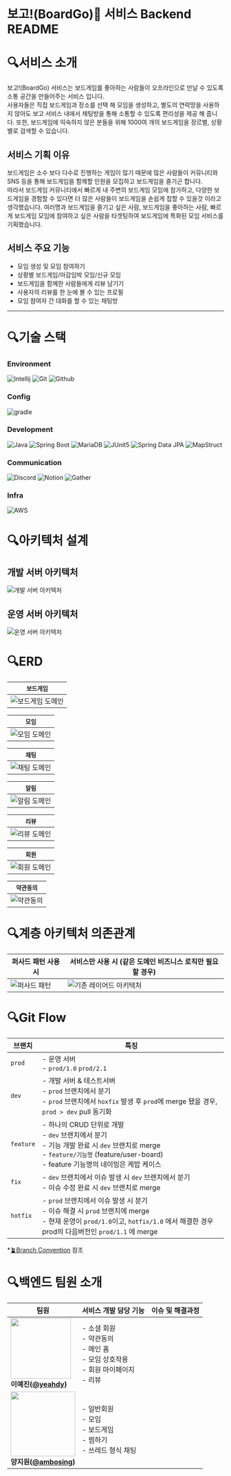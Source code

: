 # 보고!(BoardGo)🎲 서비스 Backend README

# 🔍서비스 소개

보고!(BoardGo) 서비스는 보드게임를 좋아하는 사람들이 오프라인으로 만날 수 있도록 소통 공간을 만들어주는 서비스 입니다. </br>
사용자들은 직접 보드게임과 장소를 선택 해 모임을 생성하고, 별도의 연락망을 사용하지 않아도 보고 서비스 내에서 채팅방을 통해 소통할 수 있도록 편리성을 제공 해 줍니다. 또한, 보드게임에 익숙하지 않은
분들을 위해 1000여 개의 보드게임을 장르별, 상황별로 검색할 수 있습니다.

## 서비스 기획 이유

보드게임은 소수 보다 다수로 진행하는 게임이 많기 때문에 많은 사람들이 커뮤니티와 SNS 등을 통해 보드게임을 함께할 인원을 모집하고 보드게임을 즐기곤 합니다. </br>
따라서 보드게임 커뮤니티에서 빠르게 내 주변의 보드게임 모임에 참가하고, 다양한 보드게임을 경험할 수 있다면 더 많은 사람들이 보드게임을 손쉽게 접할 수 있을것 이라고 생각했습니다.
여러명과 보드게임을 즐기고 싶은 사람, 보드게임을 좋아하는 사람, 빠르게 보드게임 모임에 참여하고 싶은 사람을 타겟팅하여 보드게임에 특화된 모임 서비스를 기획했습니다.

## 서비스 주요 기능

- 모임 생성 및 모임 참여하기
- 상황별 보드게임/마감임박 모임/신규 모임
- 보드게임을 함께한 사람들에게 리뷰 남기기
- 사용자의 리뷰를 한 눈에 볼 수 있는 프로필
- 모임 참여자 간 대화를 할 수 있는 채팅방

---

# 🔍기술 스택

### Environment

![Intellij](https://img.shields.io/badge/Intellij-black?style=for-the-badge&logo=Intellij&logoColor=white)
![Git](https://img.shields.io/badge/Git-F05032?style=for-the-badge&logo=Git&logoColor=white)
![Github](https://img.shields.io/badge/GitHub-181717?style=for-the-badge&logo=GitHub&logoColor=white)

### Config

![gradle](https://img.shields.io/badge/gradle-v8.8-CB3837?style=for-the-badge&logo=gradle&logoColor=white)

### Development

![Java](https://img.shields.io/badge/Java-v21-F7DF1E?style=for-the-badge&logo=Java&logoColor=white)
![Spring Boot](https://img.shields.io/badge/Spring%20Boot-v3.2.8-339933?style=for-the-badge&logo=Spring%20Boot&logoColor=55BB55)
![MariaDB](https://img.shields.io/badge/MariaDB-v11.5-000000?style=for-the-badge&logo=Next.js&logoColor=white)
![JUnit5](https://img.shields.io/badge/JUnit5-2F2E8B?style=for-the-badge&logo=JUnit5&logoColor=white)
![Spring Data JPA](https://img.shields.io/badge/Spring%20Data%20JPA-7952B3?style=for-the-badge&logo=Spring%20Data%20JPA&logoColor=white)
![MapStruct](https://img.shields.io/badge/MapStruct-v1.5.5-007FFF?style=for-the-badge&logo=MapStruct&logoColor=white)

### Communication

![Discord](https://img.shields.io/badge/Discord-4A154B?style=for-the-badge&logo=Discord&logoColor=white)
![Notion](https://img.shields.io/badge/Notion-000000?style=for-the-badge&logo=Notion&logoColor=white)
![Gather](https://img.shields.io/badge/Gather-00897B?style=for-the-badge&logo=Gather&logoColor=white)

### Infra

![AWS](https://img.shields.io/badge/AWS-4A154B?style=for-the-badge&logo=AWS&logoColor=white)

# 🔍아키텍처 설계

## 개발 서버 아키텍처

![개발 서버 아키텍처](./img/dev_arch.png)

## 운영 서버 아키텍처

![운영 서버 아키텍처](./img/prod_arch.png)

# 🔍ERD

| `보드게임`                                                                                       
|----------------------------------------------------------------------------------------------|
| ![보드게임 도메인](https://github.com/user-attachments/assets/d70648ec-668c-4945-8f93-f47260750ba8) 

| `모임`                                                                                       
|--------------------------------------------------------------------------------------------|
| ![모임 도메인](https://github.com/user-attachments/assets/4ff2861f-7c5d-4816-b7ab-efc78e0cda08) 

| `채팅`                                                                                       
|--------------------------------------------------------------------------------------------|
| ![채팅 도메인](https://github.com/user-attachments/assets/57d55b9c-b4c6-473c-beb7-bebbd26df49a) 

| `알림`                                                                                       
|--------------------------------------------------------------------------------------------|
| ![알림 도메인](https://github.com/user-attachments/assets/989011bf-7685-4c08-b689-958f1a2bb7b9) 

| `리뷰`                                                                                       
|--------------------------------------------------------------------------------------------|
| ![리뷰 도메인](https://github.com/user-attachments/assets/dc81e96a-1a28-49c9-9327-f62d82d11ca2) 

| `회원`                                                                                       
|--------------------------------------------------------------------------------------------|
| ![회원 도메인](https://github.com/user-attachments/assets/29bfe9a0-0d62-45d9-8111-3077e2f9003d) 

| `약관동의`                                                                                   
|------------------------------------------------------------------------------------------|
| ![약관동의](https://github.com/user-attachments/assets/87dc9ad2-3015-480a-a771-69e448224c22) 

# 🔍계층 아키텍처 의존관계

| 퍼사드 패턴 사용 시                      | 서비스만 사용 시 (같은 도메인 비즈니스 로직만 필요할 경우)      
|----------------------------------|-----------------------------------------|
| ![퍼사드 패턴](./img/facade_arch.png) | ![기존 레이어드 아키텍처](./img/service_arch.png) 

# 🔍Git Flow

| **브랜치**   | **특징**                                                                                                                                                   |
|-----------|----------------------------------------------------------------------------------------------------------------------------------------------------------|
| `prod`    | - 운영 서버 </br> - `prod/1.0` `prod/2.1`                                                                                                                    |
| `dev`     | - 개발 서버 & 테스트서버 </br> - `prod` 브랜치에서 분기 </br> - `prod` 브랜치에서 `hoxfix` 발생 후 `prod`에 merge 됐을 경우, `prod > dev` pull 동기화                                    |
| `feature` | - 하나의 CRUD 단위로 개발 </br> - `dev` 브랜치에서 분기 </br> - 기능 개발 완료 시 `dev` 브랜치로 merge </br> - `feature/기능명` (feature/user-board) </br> - feature 기능명의 네이밍은 케밥 케이스 |
| `fix`     | - `dev` 브랜치에서 이슈 발생 시 `dev` 브랜치에서 분기 </br> - 이슈 수정 완료 시 `dev` 브랜치로 merge                                                                                 |
| `hotfix`  | - `prod` 브랜치에서 이슈 발생 시 분기 </br> - 이슈 해결 시 `prod` 브랜치에 merge </br> - 현재 운영이 `prod/1.0`이고, `hotfix/1.0` 에서 해결한 경우 prod의 다음버전인  `prod/1.1` 에 merge          |

*[🪴Branch Convention](https://github.com/LuckyVicky-2team/backend/wiki/%F0%9F%AA%B4Branch-Convention) 참조

# 🔍백엔드 팀원 소개

| **팀원**                                                                                                                                                                         | **서비스 개발 담당 기능**                                                              | **이슈 및 해결과정** |
|--------------------------------------------------------------------------------------------------------------------------------------------------------------------------------|-------------------------------------------------------------------------------|---------------|
| <img src="https://github.com/user-attachments/assets/10d9d2d9-d995-4f5e-bfb6-78d81f2bc5f4"  width="140" height="140"/> </br> **이예진([@yeahdy](https://github.com/yeahdy))**     | - 소셜 회원 </br> - 약관동의 </br> - 메인 홈 </br> - 모임 상호작용 </br> - 회원 마이페이지 </br> - 리뷰 |               |
| <img src="https://github.com/user-attachments/assets/3ec26fd9-06c7-4184-8ac6-222dcb95f6ec"  width="150" height="150"/> </br> **양지원([@ambosing](https://github.com/ambosing))** | - 일반회원 </br> - 모임 </br> - 보드게임 </br> - 찜하기 </br> - 쓰레드 형식 채팅                  |               |





